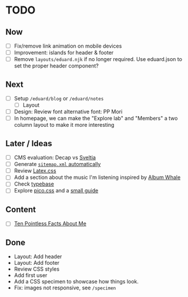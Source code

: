 # TODO

## Now
- [ ] Fix/remove link animation on mobile devices
- [ ] Improvement: islands for header & footer
- [ ] Remove `layouts/eduard.njk` if no longer required. Use eduard.json to set the proper header component?

## Next
- [ ] Setup `/eduard/blog` or `/eduard/notes` 
	- [ ] Layout
- [ ] Design: Review font alternative font: PP Mori
- [ ] In homepage, we can make the "Explore lab" and "Members" a two column layout to make it more interesting

## Later / Ideas
- [ ] CMS evaluation: Decap vs [Sveltia](https://github.com/sveltia/sveltia-cms)
- [ ] Generate [`sitemap.xml` automatically](https://github.com/11ty/eleventy/issues/248)
- [ ] Review [Latex.css](https://latex.vercel.app/#class-based-elements)
- [ ] Add a section about the music I'm listening inspired by [Album Whale](https://albumwhale.com/)
- [ ] Check [typebase](https://devinhunt.github.io/typebase.css/)
- [ ] Explore [pico.css](https://picocss.com/docs/typography) and a [small guide](https://journa11ty.pages.dev/docs/)

## Content
- [ ] [Ten Pointless Facts About Me](https://kevquirk.com/blog/ten-pointless-facts-about-me/)

## Done
<!-- This items will need to be moved to CHANGELOG.md -->
- Layout: Add header
- Layout: Add footer
- Review CSS styles
- Add first user
- Add a CSS specimen to showcase how things look.
- Fix: images not responsive, see `/specimen`